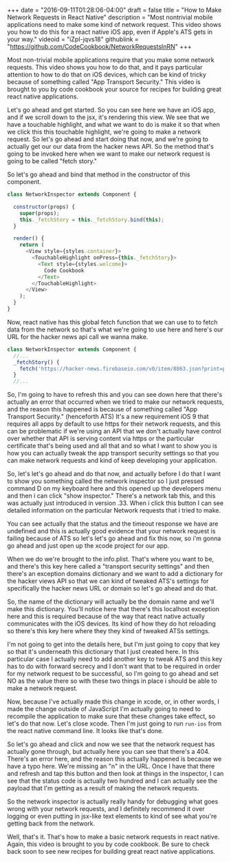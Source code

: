 +++
date = "2016-09-11T01:28:06-04:00"
draft = false
title = "How to Make Network Requests in React Native"
description = "Most nontrivial mobile applications need to make some kind of network request. This video shows you how to do this for a react native iOS app, even if Apple's ATS gets in your way."
videoid = "iZpI-jqvs18"
githublink = "https://github.com/CodeCookbook/NetworkRequestsInRN"
+++

Most non-trivial mobile applications require that you make some network
requests. This video shows you how to do that, and it pays particular attention to how to do that on iOS devices, which can be kind of tricky because of something called "App Transport Security." This video is brought to you by code cookbook your source for recipes for building great react native applications.

Let's go ahead and get started. So you can see here we have an iOS app, and if we scroll down to the jsx, it's rendering this view. We see that we have a touchable highlight, and what we want to do is make it so that when we click this this touchable highlight, we're going to make a network request. So let's go ahead and start doing that now, and we're going to actually get our our data from the hacker news API. So the method that's going to be invoked here when we want to make our network request is going to be called "fetch story."

So let's go ahead and bind that method in the constructor of this component.

~~~javascript
class NetworkInspector extends Component {

  constructor(props) {
    super(props);
    this._fetchStory = this._fetchStory.bind(this);
  }

  render() {
    return (
      <View style={styles.container}>
        <TouchableHighlight onPress={this._fetchStory}>
          <Text style={styles.welcome}>
            Code Cookbook
          </Text>
        </TouchableHighlight>
      </View>
    );
  }
}
~~~

Now, react native has this global fetch function that we can use to to fetch data from the network so that's what we're going to use here and here's our URL for the hacker news api call we wanna make.

~~~javascript
class NetworkInspector extends Component {
  //...
  _fetchStory() {
    fetch('https://hacker-news.firebaseio.com/v0/item/8863.json?print=pretty');
  }
  //...
~~~

So, I'm going to have to refresh this and you can see down here that there's actually an error that occurred when we tried to make our network requests, and the reason this happened is because of something called "App Transport Security." (henceforth ATS) It's a new requirement iOS 9 that requires all apps by default to use https for their network requests, and this can be problematic if we're using an API that we don't actually have control over whether that API is serving content via https or the particular certificate that's being used and all that and so what I want to show you is how you can actually tweak the app transport security settings so that you can make network requests and kind of keep developing your application.

So, let's let's go ahead and do that now, and actually before I do that I want to show you something called the network inspector so I just pressed command D on my keyboard here and this opened up the developers menu and then i can click "show inspector." There's a network tab this, and this was actually just introduced in version .33. When i click this button I can see detailed information on the particular Network requests that i tried to make.

You can see actually that the status and the timeout response we have are undefined and this is actually good evidence that your network request is failing because of ATS so let's let's go ahead and fix this now, so i'm gonna go ahead and just open up the xcode project for our app.

When we do we're brought to the info.plist. That's where you want to be, and there's this key here called a "transport security settings" and then there's an exception domains dictionary and we want to add a dictionary for the hacker views API so that we can kind of tweaked ATS's settings for specifically the hacker news URL or domain so let's go ahead and do that.

So, the name of the dictionary will actually be the domain name and we'll make this dictionary. You'll notice here that there's this localhost exception here and this is required because of the way that react native actually communicates with the iOS devices. Its kind of how they do hot reloading so there's this key here where they they kind of tweaked ATSs settings.

I'm not going to get into the details here, but I'm just going to copy that key so that it's underneath this dictionary that I just created here. In this particular case I actually need to add another key to tweak ATS and this key has to do with forward secrecy and I don't want that to be required in order for my network request to be successful, so I'm going to go ahead and set NO as the value there so with these two things in place i should be able to make a network request.

Now, because I've actually made this change in xcode, or, in other words, I made the change outside of JavaScript I'm actually going to need to recompile the application to make sure that these changes take effect, so let's do that now. Let's close xcode. Then I'm just going to run `run-ios` from the react native command line. It looks like that's done.

So let's go ahead and click and now we see that the network request has actually gone through, but actually here you can see that there's a 404. There's an error here, and the reason this actually happened is because we have a typo here. We're missing an "n" in the URL. Once I have that there and refresh and tap this button and then look at things in the inspector, I can see that the status code is actually two hundred and I can actually see the payload that I'm getting as a result of making the network requests.

So the network inspector is actually really handy for debugging what goes wrong with your network requests, and I definitely recommend it over logging or even putting in jsx-like text elements to kind of see what you're getting back from the network.

Well, that's it. That's how to make a basic network requests in react native. Again, this video is brought to you by code cookbook. Be sure to check back soon to see new recipes for building great react native applications.


